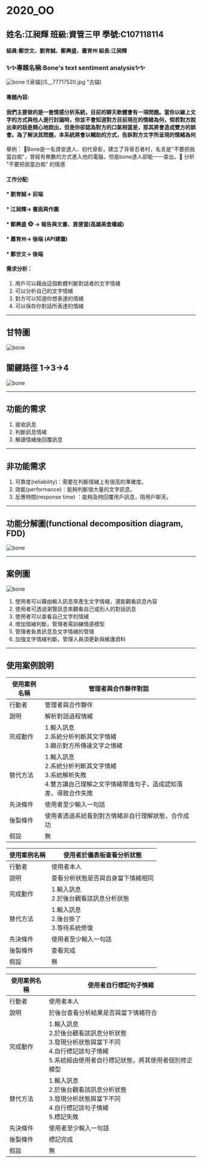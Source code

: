 # 2020_OO
## 姓名:江昶輝 班級:資管三甲 學號:C107118114
#### 組員:鄭世文、劉育誠、鄭興盛、蕭育州  組長:江昶輝
### :sparkles::sparkles:專題名稱:Bone's text sentiment analysis:sparkles::sparkles:
![bone](bone.jpg "骨影")
![骨貓](S__77717520.jpg "古貓)
#### 專題內容:
#### 我們主要做的是一套情感分析系統，目前的聊天軟體會有一項問題。當你以線上文字的方式與他人進行討論時，你並不會知道對方目前現在的情緒為何，倘若對方說出來的話是開心地說出，但是你卻認為對方的口氣相當差，那其將會造成雙方的誤會。為了解決其問題，本系統將會以輔助的方式，告訴對方文字所呈現的情緒為何
舉例： :punch:Bone是一名資安達人、初代骨影，建立了背骨忍者村，名言是"不要把我當白痴"，曾經有無數的方式進入他的電腦，但是bone達人卻能一一查出。:punch:
分析 "不要把我當白痴" 的情感 
#### 工作分配: 
#### * 劉育誠-> 前端
#### * 江昶輝-> 書面與作圖 
#### * 鄭興盛 :monkey_face: -> 報告與文書、買便當(高雄美食權威)
#### * 蕭育州-> 後端 (API建置)
#### * 鄭世文-> 後端

#### 需求分析：
1. 用戶可以藉由這個軟體判斷對話者的文字情緒
2. 可以分析自己的文字情緒
3. 對方可以知道你想表達的情緒
4. 可以保存你對話所表達的情緒
___

## 甘特圖
![bone](甘特圖.png "甘特圖")
## 關鍵路徑 1->3->4
![bone](關鍵路徑.png "關鍵路徑")
___

## 功能的需求
1. 接收訊息
2. 判斷訊息情緒
3. 解讀情緒後回覆訊息

---

## 非功能需求

1. 可靠度(reliability)：需要在判斷情緒上有很高的準確度。
2. 效能(performance)：能夠判斷很大量的文字訊息。
3. 反應時間(response time) ：能夠及時回覆用戶訊息，陪用戶聊天。


___

## 功能分解圖(functional decomposition diagram, FDD)

![bone](fdd.jpg "fdd")

___
## 案例圖

![bone](案例圖3.png "案例圖")
1. 使用者可以藉由輸入訊息來產生文字情緒，還能觀看訊息內容
2. 使用者可透過瀏覽訊息來觀看自己或別人的對話訊息
3. 使用者可以查看自己文字的情緒
4. 增加情緒判斷，管理者需訓練情感模型 
5. 管理者負責訊息及文字情緒的管理
6. 加強文字情緒判斷，管理人員須更新與維護資料

---

## 使用案例說明


| 使用案例名稱 | 管理者與合作夥伴對話 | 
| -------- | -------- |
| 行動者     | 管理者與合作夥伴     | 
| 說明     |   解析對話過程情緒   | 
| 完成動作     |   1.輸入訊息 <br/> 2.系統分析判斷其文字情緒<br/>3.顯示對方所傳達文字之情緒  | 
| 替代方法     | 1.輸入訊息 <br/> 2.系統分析判斷其文字情緒<br/>3.系統解析失敗<br/>4.雙方講自己理解之文字情緒帶進句子，造成認知落差，導致合作失敗     | 
| 先決條件     | 使用者至少輸入一句話     | 
| 後製條件     | 使用者透過系統看到對方情緒非自行理解狀態，合作成功     | 
| 假設     | 無     | 

| 使用案例名稱 | 使用者於儀表板查看分析狀態 | 
| -------- | -------- |
| 行動者     | 使用者本人     | 
| 說明     |   查看分析狀態是否與自身當下情緒相同   | 
| 完成動作     |   1.輸入訊息 <br/> 2.於後台觀看該訊息分析狀態  | 
| 替代方法     | 1.輸入訊息 <br/> 2.後台掛了<br/>3.等待系統修復     | 
| 先決條件     | 使用者至少輸入一句話     | 
| 後製條件     | 查看完成     | 
| 假設     | 無     | 

| 使用案例名稱 | 使用者自行標記句子情緒 | 
| -------- | -------- |
| 行動者     | 使用者本人     | 
| 說明     |   於後台查看分析結果是否與當下情緒符合   | 
| 完成動作     |   1.輸入訊息 <br/> 2.於後台觀看該訊息分析狀態<br/>3.發現分析狀態與當下不同<br/>4.自行標記該句子情緒<br/>5.系統經由使用者自行標記狀態，將其使用者個別修正模型  | 
| 替代方法     | 1.輸入訊息 <br/> 2.於後台觀看該訊息分析狀態<br/>3.發現分析狀態與當下不同<br/>4.自行標記該句子情緒<br/>5.標記失敗</br>     | 
| 先決條件     | 使用者至少輸入一句話     | 
| 後製條件     | 標記完成     | 
| 假設     | 無     | 


